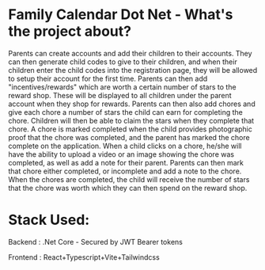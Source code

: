 # Family Calendar Dot Net - What's the project about?

Parents can create accounts and add their children to their accounts. They can then generate child codes to give to their children, and when their children enter the child codes into the registration page, they will be allowed to setup their account for the first time. Parents can then add "incentives/rewards" which are worth a certain number of stars to the reward shop. These will be displayed to all children under the parent account when they shop for rewards. Parents can then also add chores and give each chore a number of stars the child can earn for completing the chore. Children will then be able to claim the stars when they complete that chore. A chore is marked completed when the child provides photographic proof that the chore was completed, and the parent has marked the chore complete on the application. When a child clicks on a chore, he/she will have the ability to upload a video or an image showing the chore was completed, as well as add a note for their parent. Parents can then mark that chore either completed, or incomplete and add a note to the chore. When the chores are completed, the child will receive the number of stars that the chore was worth which they can then spend on the reward shop. 

# Stack Used:
Backend : .Net Core
    - Secured by JWT Bearer tokens

Frontend : React+Typescript+Vite+Tailwindcss
